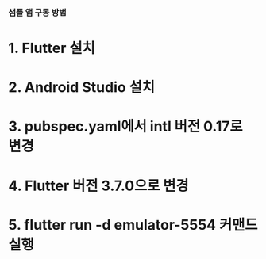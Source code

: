 ### 샘플 앱 구동 방법

# 1. Flutter 설치
# 2. Android Studio 설치
# 3. pubspec.yaml에서 intl 버전 0.17로 변경
# 4. Flutter 버전 3.7.0으로 변경
# 5. flutter run -d emulator-5554 커맨드 실행